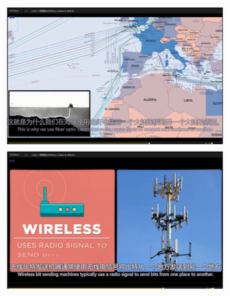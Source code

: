 ![image-20200526163051378](02电缆和wifi.assets/image-20200526163051378.png)



![image-20200526163132896](02电缆和wifi.assets/image-20200526163132896.png)



